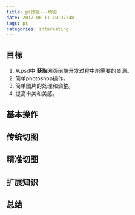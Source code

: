 ```yaml
---
title: ps技能---切图
date: 2017-06-11 10:37:48
tags: ps
categories: interesting
---
```


## 目标

1. 从psd中 **获取**网页前端开发过程中所需要的资源。
2. 简单photoshop操作。
3. 简单图片的处理和调整。
4. 提高审美和美感。

## 基本操作

## 传统切图

## 精准切图

## 扩展知识

## 总结

